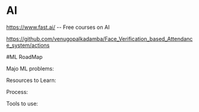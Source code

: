 # AI

https://www.fast.ai/ -- Free courses on AI

https://github.com/venugopalkadamba/Face_Verification_based_Attendance_system/actions 

#ML RoadMap

Majo ML problems:

Resources to Learn:

Process:

Tools to use:
